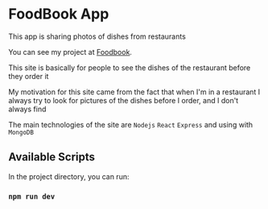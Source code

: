 # FoodBook App

This app is sharing photos of dishes from restaurants

You can see my project at [Foodbook](https://orel-foodbook-app.herokuapp.com/login).

This site is basically for people to see the dishes of the restaurant before they order it

My motivation for this site came from the fact that when I'm in a restaurant I always try to look for pictures of the dishes before I order, and I don't always find

The main technologies of the site are `Nodejs` `React` `Express` and using with `MongoDB`

## Available Scripts

In the project directory, you can run:

### `npm run dev`
